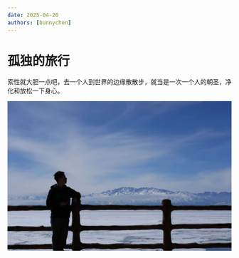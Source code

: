 ```yaml
---
date: 2025-04-20
authors: [bunnychen]
---
```

# 孤独的旅行

索性就大胆一点吧，去一个人到世界的边缘散散步，就当是一次一个人的朝圣，净化和放松一下身心。

![1748272986925](image/lonelyTravel/1748272986925.png)

<!-- more -->
